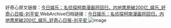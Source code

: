 好奇心原文链接：[今日娱乐：名侦探柯南漫画将回归，内地票房破200亿_娱乐_好奇心日报-刘平安 ](https://www.qdaily.com/articles/11491.html)
WebArchive归档链接：[今日娱乐：名侦探柯南漫画将回归，内地票房破200亿_娱乐_好奇心日报-刘平安 ](http://web.archive.org/web/20190623170640/https://www.qdaily.com/articles/11491.html)
![image](http://ww3.sinaimg.cn/large/007d5XDply1g3wa8tpiqgj30u056d1ky)